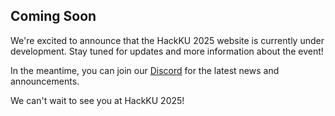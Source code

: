 ## Coming Soon

We're excited to announce that the HackKU 2025 website is currently under development. Stay tuned for updates and more information about the event!

In the meantime, you can join our [Discord](https://discord.gg/crcQ7uTvrk) for the latest news and announcements.

We can't wait to see you at HackKU 2025!
